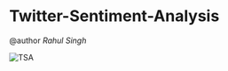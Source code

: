# Twitter-Sentiment-Analysis
@author *Rahul Singh*

![TSA](https://user-images.githubusercontent.com/57325166/95171203-31cdd900-07d3-11eb-82a7-54aba7bde100.png)


